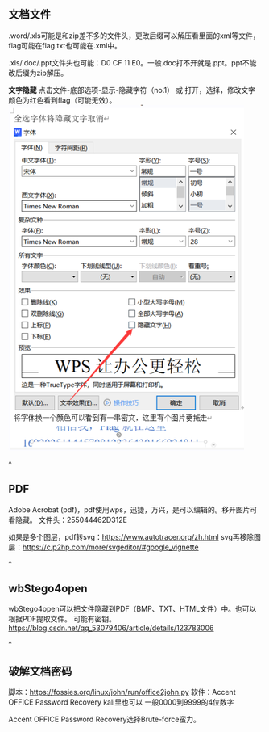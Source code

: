 ## **文档文件**
.word/.xls可能是和zip差不多的文件头，更改后缀可以解压看里面的xml等文件，flag可能在flag.txt也可能在.xml中。

.xls/.doc/.ppt文件头也可能：D0 CF 11 E0。一般.doc打不开就是.ppt。ppt不能改后缀为zip解压。

**文字隐藏**
点击文件-底部选项-显示-隐藏字符（no.1）
或
打开，选择，修改文字颜色为红色看到flag（可能无效）。
![](.topwrite/assets/image_1736585767984.png)


^
## **PDF**
Adobe Acrobat (pdf)，pdf使用wps，迅捷，万兴，是可以编辑的。移开图片可看隐藏。
文件头：255044462D312E

如果是多个图层，pdf转svg：<https://www.autotracer.org/zh.html>
svg再移除图层：<https://c.p2hp.com/more/svgeditor/#google_vignette>

^
## **wbStego4open**
wbStego4open可以把文件隐藏到PDF（BMP、TXT、HTML文件）中。也可以根据PDF提取文件。
可能有密钥。
<https://blog.csdn.net/qq_53079406/article/details/123783006>

^
## **破解文档密码**
脚本：<https://fossies.org/linux/john/run/office2john.py>
软件：Accent OFFICE Password Recovery
kali里也可以
一般0000到9999的4位数字

Accent OFFICE Password Recovery选择Brute-force蛮力。